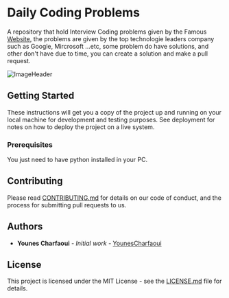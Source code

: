 # Daily Coding Problems

A repository that hold Interview Coding problems given by the Famous [Website](https://www.dailycodingproblem.com/), the problems are given by the top technologie leaders company such as Google, Mircrosoft ...etc, some problem do have solutions, and other don't have due to time, you can create a solution and make a pull request.

![ImageHeader](https://github.com/Younes-Charfaoui/Daily-Coding-Problem/blob/master/header_image.jpg)

## Getting Started

These instructions will get you a copy of the project up and running on your local machine for development and testing purposes. See deployment for notes on how to deploy the project on a live system.

### Prerequisites

You just need to have python installed in your PC.

## Contributing

Please read [CONTRIBUTING.md](https://gist.github.com/PurpleBooth/b24679402957c63ec426) for details on our code of conduct, and the process for submitting pull requests to us.

## Authors

* **Younes Charfaoui** - *Initial work* - [YounesCharfaoui](https://github.com/Younes-Charfaoui)



## License

This project is licensed under the MIT License - see the [LICENSE.md](LICENSE.md) file for details.

